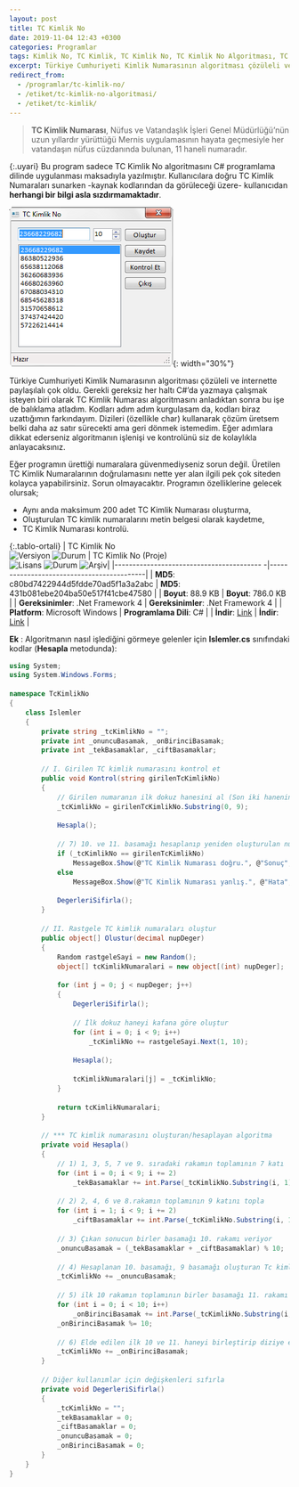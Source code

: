 ```yaml
---
layout: post
title: TC Kimlik No
date: 2019-11-04 12:43 +0300
categories: Programlar
tags: Kimlik No, TC Kimlik, TC Kimlik No, TC Kimlik No Algoritması, TC Kimlik Numarası
excerpt: Türkiye Cumhuriyeti Kimlik Numarasının algoritması çözüleli ve internette paylaşılalı çok oldu. Gerekli gereksiz her haltı C#’da yazmaya çalışmak isteyen biri olarak TC Kimlik Numarası algoritmasını anladıktan sonra bu işe de balıklama atladım....
redirect_from:
  - /programlar/tc-kimlik-no/
  - /etiket/tc-kimlik-no-algoritmasi/
  - /etiket/tc-kimlik/
---
```

> **TC Kimlik Numarası**, Nüfus ve Vatandaşlık İşleri Genel Müdürlüğü’nün uzun yıllardır yürüttüğü Mernis uygulamasının hayata geçmesiyle her vatandaşın nüfus cüzdanında bulunan, 11 haneli numaradır. 

{:.uyari}
Bu program sadece TC Kimlik No algoritmasını C# programlama dilinde uygulanması maksadıyla yazılmıştır. Kullanıcılara doğru TC Kimlik Numaraları sunarken -kaynak kodlarından da görüleceği üzere- kullanıcıdan **herhangi bir bilgi asla sızdırmamaktadır**.

![tc-kimlik-no](/images/programlar/tc-kimlik-no.png){: width="30%"}

 Türkiye Cumhuriyeti Kimlik Numarasının algoritması çözüleli ve internette paylaşılalı çok oldu. Gerekli gereksiz her haltı C#’da yazmaya çalışmak isteyen biri olarak TC Kimlik Numarası algoritmasını anladıktan sonra bu işe de balıklama atladım. Kodları adım adım kurgulasam da, kodları biraz uzattığımın farkındayım. Dizileri (özellikle char) kullanarak çözüm üretsem belki daha az satır sürecekti ama geri dönmek istemedim. Eğer adımlara dikkat ederseniz algoritmanın işlenişi ve kontrolünü siz de kolaylıkla anlayacaksınız.

Eğer programın ürettiği numaralara güvenmediyseniz sorun değil. Üretilen TC Kimlik Numaralarının doğrulamasını nette yer alan ilgili pek çok siteden kolayca yapabilirsiniz. Sorun olmayacaktır. Programın özelliklerine gelecek olursak;

- Aynı anda maksimum 200 adet TC Kimlik Numarası oluşturma,
- Oluşturulan TC kimlik numaralarını metin belgesi olarak kaydetme,
- TC Kimlik Numarası kontrolü.

{:.tablo-ortali}
| TC Kimlik No<br>![Versiyon](https://img.shields.io/badge/Versiyon-1.1-blueviolet.svg?style=flat) ![Durum](https://img.shields.io/badge/Durum-Çalışıyor-success.svg?style=flat) | TC Kimlik No (Proje)<br>![Lisans](https://img.shields.io/badge/Lisans-MIT-blue.svg?style=flat) ![Durum](https://img.shields.io/badge/Proje-Sonlandırıldı-lightgray.svg?style=flat) ![Arşiv](https://img.shields.io/badge/Arşiv-orange.svg?style=flat)|
|----------------------------------------- -|-------------------------------------------|
| **MD5**: c80bd7422944d5fdde70ad5f1a3a2abc | **MD5**: 431b081ebe204ba50e517f41cbe47580 | 
| **Boyut**: 88.9 KB                       | **Boyut**: 786.0 KB                         |
| **Gereksinimler**: .Net Framework 4     | **Gereksinimler**: .Net Framework 4     |
| **Platform**: Microsoft Windows           | **Programlama Dili**: C#                  |
| **İndir**: [Link](https://www.dropbox.com/s/cqas7tsm6q5as2j/tc-kimlik-no.zip?dl=1)         | **İndir**: [Link](https://www.dropbox.com/s/6smrlz98wnehow8/tc-kimlik-no-proje.zip?dl=1)                      |

**Ek** : Algoritmanın nasıl işlediğini görmeye gelenler için **Islemler.cs** sınıfındaki kodlar (**Hesapla** metodunda):

```csharp
using System;
using System.Windows.Forms;

namespace TcKimlikNo
{
    class Islemler
    {
        private string _tcKimlikNo = "";
        private int _onuncuBasamak, _onBirinciBasamak;
        private int _tekBasamaklar, _ciftBasamaklar;

        // I. Girilen TC kimlik numarasını kontrol et
        public void Kontrol(string girilenTcKimlikNo)
        {
            // Girilen numaranın ilk dokuz hanesini al (Son iki hanenin doğruluğunu program hesaplayacak)
            _tcKimlikNo = girilenTcKimlikNo.Substring(0, 9);

            Hesapla();

            // 7) 10. ve 11. basamağı hesaplanıp yeniden oluşturulan numarayla, sisteme girileni karşılaştır
            if (_tcKimlikNo == girilenTcKimlikNo)
                MessageBox.Show(@"TC Kimlik Numarası doğru.", @"Sonuç", MessageBoxButtons.OK, MessageBoxIcon.Information);
            else
                MessageBox.Show(@"TC Kimlik Numarası yanlış.", @"Hata", MessageBoxButtons.OK, MessageBoxIcon.Error);

            DegerleriSifirla();
        }

        // II. Rastgele TC kimlik numaraları oluştur
        public object[] Olustur(decimal nupDeger)
        {
            Random rastgeleSayi = new Random();
            object[] tcKimlikNumaralari = new object[(int) nupDeger];

            for (int j = 0; j < nupDeger; j++)
            {
                DegerleriSifirla();

                // İlk dokuz haneyi kafana göre oluştur
                for (int i = 0; i < 9; i++)
                    _tcKimlikNo += rastgeleSayi.Next(1, 10);

                Hesapla();

                tcKimlikNumaralari[j] = _tcKimlikNo;
            }

            return tcKimlikNumaralari;
        }

        // *** TC kimlik numarasını oluşturan/hesaplayan algoritma
        private void Hesapla()
        {
            // 1) 1, 3, 5, 7 ve 9. sıradaki rakamın toplamının 7 katı 
            for (int i = 0; i < 9; i += 2)
                _tekBasamaklar += int.Parse(_tcKimlikNo.Substring(i, 1)) * 7;

            // 2) 2, 4, 6 ve 8.rakamın toplamının 9 katını topla
            for (int i = 1; i < 9; i += 2)
                _ciftBasamaklar += int.Parse(_tcKimlikNo.Substring(i, 1)) * 9;

            // 3) Çıkan sonucun birler basamağı 10. rakamı veriyor
            _onuncuBasamak = (_tekBasamaklar + _ciftBasamaklar) % 10;

            // 4) Hesaplanan 10. basamağı, 9 basamağı oluşturan Tc kimlik numarasına ekle
            _tcKimlikNo += _onuncuBasamak;

            // 5) ilk 10 rakamın toplamının birler basamağı 11. rakamı veriyor
            for (int i = 0; i < 10; i++)
                _onBirinciBasamak += int.Parse(_tcKimlikNo.Substring(i, 1));
            _onBirinciBasamak %= 10;

            // 6) Elde edilen ilk 10 ve 11. haneyi birleştirip diziye ekle
            _tcKimlikNo += _onBirinciBasamak;
        }

        // Diğer kullanımlar için değişkenleri sıfırla
        private void DegerleriSifirla()
        {
            _tcKimlikNo = "";
            _tekBasamaklar = 0;
            _ciftBasamaklar = 0;
            _onuncuBasamak = 0;
            _onBirinciBasamak = 0;
        }
    }
}
```
